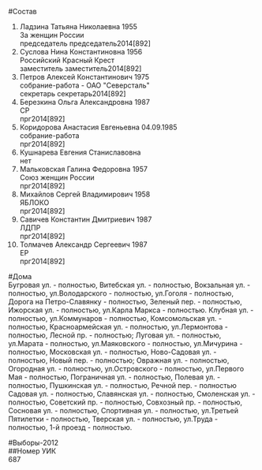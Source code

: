 #Состав  
1. Ладзина Татьяна Николаевна 1955  
    За женщин России  
    председатель председатель2014[892]  
2. Суслова Нина Константиновна 1956  
    Российский Красный Крест  
    заместитель заместитель2014[892]  
3. Петров Алексей Константинович 1975  
    собрание-работа - ОАО "Северсталь"  
    секретарь секретарь2014[892]  
4. Березкина Ольга Александровна 1987  
    СР  
    прг2014[892]  
5. Коридорова Анастасия Евгеньевна 04.09.1985  
    собрание-работа  
    прг2014[892]  
6. Кушнарева Евгения Станиславовна  
    нет  
7. Мальковская Галина Федоровна 1957  
    Союз женщин России  
    прг2014[892]  
8. Михайлов Сергей Владимирович 1958  
    ЯБЛОКО  
    прг2014[892]  
9. Савичев Константин Дмитриевич 1987  
    ЛДПР  
    прг2014[892]  
10. Толмачев Александр Сергеевич 1987  
    ЕР  
    прг2014[892]  
  
#Дома  
Бугровая ул. - полностью, Витебская ул. - полностью, Вокзальная ул. - полностью, ул.Володарского - полностью, ул.Гоголя - полностью, Дорога на Петро-Славянку - полностью, Зеленый пер. - полностью, Ижорская ул. - полностью, ул.Карла Маркса - полностью. Клубная ул. -    полностью, ул.Коммунаров - полностью, Комсомольская ул. - полностью, Красноармейская ул. -    полностью, ул.Лермонтова - полностью, Лесной пр. - полностью; Луговая ул. - полностью, ул.Марата - полностью, ул.Маяковского - полностью, ул.Мичурина - полностью, Московская ул. -    полностью, Ново-Садовая ул. - полностью, Новый пер. - полностью; Овражная ул. - полностью, Огородная ул. - полностью, ул.Островского - полностью, ул.Первого Мая - полностью, Пограничная ул. - полностью, Полевая ул. - полностью, Пушкинская ул. - полностью, Речной пер. - полностью Садовая ул. - полностью, Славянская ул. - полностью, Смоленская ул. - полностью, Советский пр. - полностью, Совхозный пр. - полностью, Сосновая ул. - полностью, Спортивная ул. - полностью, ул.Третьей Пятилетки - полностью, Тверская ул. - полностью, ул.Труда - полностью, 1-й проезд - полностью.  
  
#Выборы-2012  
##Номер УИК  
687  
